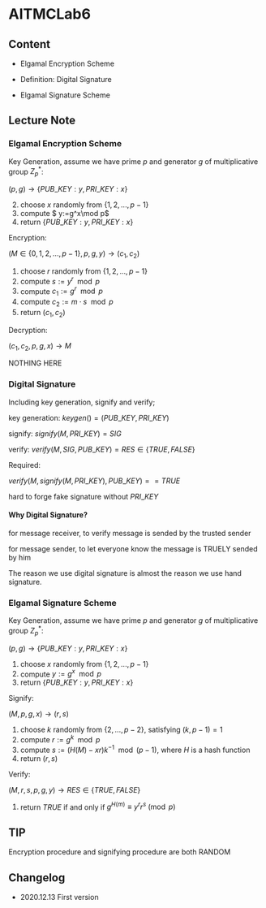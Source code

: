 # AITMCLab6

## Content

* Elgamal Encryption Scheme

* Definition: Digital Signature

* Elgamal Signature Scheme

## Lecture Note

### Elgamal Encryption Scheme

Key Generation, assume we have prime $p$ and generator $g$ of multiplicative group $Z^*_p$:

$(p, g) \rightarrow \{PUB\_KEY: y, PRI\_KEY: x\}$ 

2. choose $x$ randomly from $\{1,2,...,p-1\}$
3. compute $ y:=g^x\mod p$
4. return $\{PUB\_KEY:y, PRI\_KEY: x\}$

Encryption:

$(M\in \{0,1,2,...,p-1\},p,g,y)\rightarrow (c_1,c_2)$

1. choose $r$ randomly from $\{1,2,..., p-1\}$
2. compute $s:=y^r \mod p$
3. compute $c_1:=g^r\mod p$
4. compute $c_2:=m\cdot s\mod p$
5. return $(c_1, c_2)$

Decryption:

$(c_1,c_2, p,g, x)\rightarrow M$

NOTHING HERE

### Digital Signature

Including key generation, signify and verify; 

key generation: $keygen()=(PUB\_KEY, PRI\_KEY)$

signify: $signify(M,PRI\_KEY)=SIG$

verify: $verify(M, SIG, PUB\_KEY)=RES\in \{TRUE,FALSE\}$

Required:

$verify(M, signify(M, PRI\_KEY), PUB\_KEY)==TRUE$

hard to forge fake signature without $PRI\_KEY$

#### Why Digital Signature?

for message receiver, to verify message is sended by the trusted sender

for message sender, to let everyone know the message is TRUELY sended by him

The reason we use digital signature is almost the reason we use hand signature.

### Elgamal Signature Scheme

Key Generation, assume we have prime $p$ and generator $g$ of multiplicative group $Z^*_p$:

$(p,g)\rightarrow \{PUB\_KEY: y, PRI\_KEY: x\}$

1. choose $x$ randomly from $\{1,2,..., p-1\}$
2. compute $y:=g^x\mod p$
3. return $\{PUB\_KEY: y, PRI\_KEY:x\}$

Signify:

$(M, p, g, x)\rightarrow (r, s)$

1. choose $k$ randomly from $\{2,...,p-2\}$, satisfying $(k,p-1)=1$
2. compute $r:=g^k\mod p$
3. compute $s:=(H(M)-xr)k^{-1}\mod (p-1)$, where $H$ is a hash function
4. return $(r, s)$

Verify:

$(M,r,s,p,g, y)\rightarrow RES\in\{TRUE,FALSE\}$

1. return $TRUE$ if and only if $g^{H(m)}\equiv y^rr^s\pmod p$

## TIP

Encryption procedure and signifying procedure are both RANDOM

## Changelog

* 2020.12.13 First version

